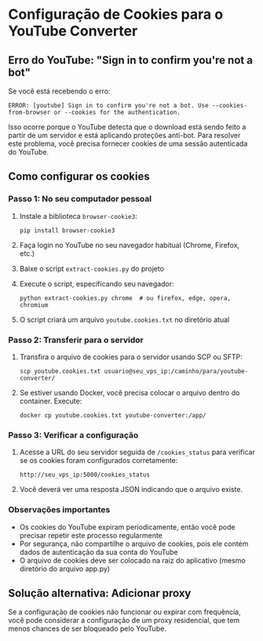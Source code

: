 # Configuração de Cookies para o YouTube Converter

## Erro do YouTube: "Sign in to confirm you're not a bot"

Se você está recebendo o erro:
```
ERROR: [youtube] Sign in to confirm you're not a bot. Use --cookies-from-browser or --cookies for the authentication.
```

Isso ocorre porque o YouTube detecta que o download está sendo feito a partir de um servidor e está aplicando proteções anti-bot. Para resolver este problema, você precisa fornecer cookies de uma sessão autenticada do YouTube.

## Como configurar os cookies

### Passo 1: No seu computador pessoal

1. Instale a biblioteca `browser-cookie3`:
   ```
   pip install browser-cookie3
   ```

2. Faça login no YouTube no seu navegador habitual (Chrome, Firefox, etc.)

3. Baixe o script `extract-cookies.py` do projeto

4. Execute o script, especificando seu navegador:
   ```
   python extract-cookies.py chrome  # ou firefox, edge, opera, chromium
   ```

5. O script criará um arquivo `youtube.cookies.txt` no diretório atual

### Passo 2: Transferir para o servidor

1. Transfira o arquivo de cookies para o servidor usando SCP ou SFTP:
   ```
   scp youtube.cookies.txt usuario@seu_vps_ip:/caminho/para/youtube-converter/
   ```
   
2. Se estiver usando Docker, você precisa colocar o arquivo dentro do container. Execute:
   ```
   docker cp youtube.cookies.txt youtube-converter:/app/
   ```

### Passo 3: Verificar a configuração

1. Acesse a URL do seu servidor seguida de `/cookies_status` para verificar se os cookies foram configurados corretamente:
   ```
   http://seu_vps_ip:5000/cookies_status
   ```

2. Você deverá ver uma resposta JSON indicando que o arquivo existe.

### Observações importantes

- Os cookies do YouTube expiram periodicamente, então você pode precisar repetir este processo regularmente
- Por segurança, não compartilhe o arquivo de cookies, pois ele contém dados de autenticação da sua conta do YouTube
- O arquivo de cookies deve ser colocado na raiz do aplicativo (mesmo diretório do arquivo app.py)

## Solução alternativa: Adicionar proxy

Se a configuração de cookies não funcionar ou expirar com frequência, você pode considerar a configuração de um proxy residencial, que tem menos chances de ser bloqueado pelo YouTube. 